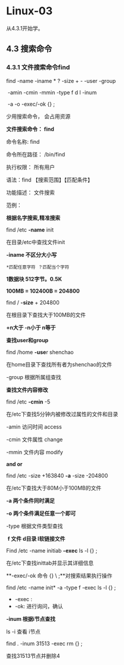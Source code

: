 # Linux-03

从4.3.1开始学。



## 4.3 搜索命令

### 4.3.1 文件搜索命令find

find -name -iname * ? -size + - -user -group

​	-amin -cmin -mmin -type f d l   -inum

​	-a -o				-exec/-ok {} \;

少用搜索命令， 会占用资源

**文件搜索命令： find**

命令名称: find

命令所在路径： /bin/find

执行权限： 所有用户

语法：find 【搜索范围】【匹配条件】

功能描述： 文件搜索

范例：

**根据名字搜索,精准搜索**

find /etc **-name** init

在目录/etc中查找文件init

**-iname 不区分大小写**

`*匹配任意字符 ？匹配当个字符`



**1数据块 512字节。0.5K**

**100MB = 102400B = 204800**

find / **-size** + 204800

在根目录下查找大于100MB的文件

**+n大于 -n小于 n等于**



**查找user和group**

find /home **-use**r shenchao

在home目录下查找所有者为shenchao的文件

-group 根据所属组查找



**查找文件内容修改**

find /etc **-cmin** -5

在/etc下查找5分钟内被修改过属性的文件和目录

-amin 访问时间 access

-cmin 文件属性 change

-mmin 文件内容	modify



**and or**

find /etc -size +163840 **-a** -size -204800

在/etc下查找大于80M小于100MB的文件

**-a 两个条件同时满足**

**-o 两个条件满足任意一个即可**



-type 根据文件类型查找

​	**f 文件 d目录 l软链接文件**



Find /etc -name initiab **-exec** ls -l {} \;

在/etc下查找inittab并显示其详细信息

**-exec/-ok 命令 {} \ ;**对搜索结果执行操作

find /etc -name init* -a -type f -exec ls -l {} \;

- -exec :
- -ok: 进行询问，确认 



**-inum 根据i节点查找**

ls -i 查看 i节点

find . -inum 31513 -exec rm {} \; 

查找31513节点并删除4